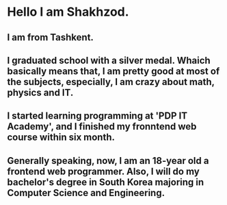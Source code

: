 # Hello I am Shakhzod.
## I am from Tashkent.
## I graduated school with a silver medal. Whaich basically means that, I am pretty good at most of the subjects, especially, I am crazy about math, physics and IT.
## I started learning programming at 'PDP IT Academy', and I finished my fronntend web course within six month.
## Generally speaking, now, I am an 18-year old a frontend web programmer. Also, I will do my bachelor's degree in South Korea majoring in Computer Science and Engineering.
